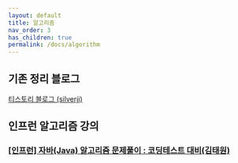 ```yaml
---
layout: default
title: 알고리즘
nav_order: 3
has_children: true
permalink: /docs/algorithm
---
```


## 기존 정리 블로그
[티스토리 블로그 (silverji)](https://silverji.tistory.com/)

## 인프런 알고리즘 강의
### [[인프런] 자바(Java) 알고리즘 문제풀이 : 코딩테스트 대비(김태원)](https://www.inflearn.com/course/%EC%9E%90%EB%B0%94-%EC%95%8C%EA%B3%A0%EB%A6%AC%EC%A6%98-%EB%AC%B8%EC%A0%9C%ED%92%80%EC%9D%B4-%EC%BD%94%ED%85%8C%EB%8C%80%EB%B9%84)